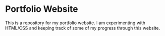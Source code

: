 # Portfolio Website

This is a repository for my portfolio website. I am experimenting with HTML/CSS and keeping track of some of my progress through this website.
